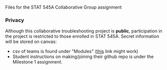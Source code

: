 Files for the STAT 545A Collaborative Group assignment

### Privacy

Although this collaborative troubleshooting project is __public__, participation in the project is restricted to those enrolled in STAT 545A. Secret information will be stored on canvas:

- csv of teams is found under "Modules" ([this](https://canvas.ubc.ca/courses/56299/files/9597713?module_item_id=2368989) link might work)
- Student instructions on making/joining their github repo is under the Milestone 1 assignment. 